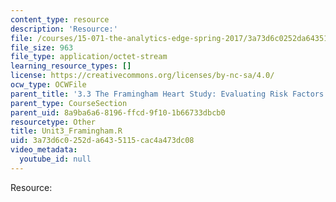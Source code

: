 ```yaml
---
content_type: resource
description: 'Resource:'
file: /courses/15-071-the-analytics-edge-spring-2017/3a73d6c0252da6435115cac4a473dc08_Unit3_Framingham.R
file_size: 963
file_type: application/octet-stream
learning_resource_types: []
license: https://creativecommons.org/licenses/by-nc-sa/4.0/
ocw_type: OCWFile
parent_title: '3.3 The Framingham Heart Study: Evaluating Risk Factors to Save Lives '
parent_type: CourseSection
parent_uid: 8a9ba6a6-8196-ffcd-9f10-1b66733dbcb0
resourcetype: Other
title: Unit3_Framingham.R
uid: 3a73d6c0-252d-a643-5115-cac4a473dc08
video_metadata:
  youtube_id: null
---
```

Resource: